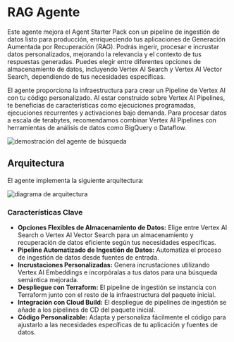 # RAG Agente

Este agente mejora el Agent Starter Pack con un pipeline de ingestión de datos listo para producción, enriqueciendo tus aplicaciones de Generación Aumentada por Recuperación (RAG). Podrás ingerir, procesar e incrustar datos personalizados, mejorando la relevancia y el contexto de tus respuestas generadas. Puedes elegir entre diferentes opciones de almacenamiento de datos, incluyendo Vertex AI Search y Vertex AI Vector Search, dependiendo de tus necesidades específicas.

El agente proporciona la infraestructura para crear un Pipeline de Vertex AI con tu código personalizado. Al estar construido sobre Vertex AI Pipelines, te beneficias de características como ejecuciones programadas, ejecuciones recurrentes y activaciones bajo demanda. Para procesar datos a escala de terabytes, recomendamos combinar Vertex AI Pipelines con herramientas de análisis de datos como BigQuery o Dataflow.

![demostración del agente de búsqueda](https://storage.googleapis.com/github-repo/generative-ai/sample-apps/e2e-gen-ai-app-starter-pack/starter-pack-search-pattern.gif)

## Arquitectura

El agente implementa la siguiente arquitectura:

![diagrama de arquitectura](https://storage.googleapis.com/github-repo/generative-ai/sample-apps/e2e-gen-ai-app-starter-pack/agentic_rag_vertex_ai_search_architecture.png)

### Características Clave

- **Opciones Flexibles de Almacenamiento de Datos:** Elige entre Vertex AI Search o Vertex AI Vector Search para un almacenamiento y recuperación de datos eficiente según tus necesidades específicas.
- **Pipeline Automatizado de Ingestión de Datos:** Automatiza el proceso de ingestión de datos desde fuentes de entrada.
- **Incrustaciones Personalizadas:** Genera incrustaciones utilizando Vertex AI Embeddings e incorpóralas a tus datos para una búsqueda semántica mejorada.
- **Despliegue con Terraform:** El pipeline de ingestión se instancia con Terraform junto con el resto de la infraestructura del paquete inicial.
- **Integración con Cloud Build:** El despliegue de pipelines de ingestión se añade a los pipelines de CD del paquete inicial.
- **Código Personalizable:** Adapta y personaliza fácilmente el código para ajustarlo a las necesidades específicas de tu aplicación y fuentes de datos.
